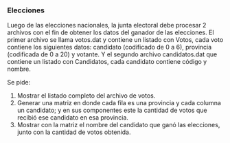 ### Elecciones

Luego de las elecciones nacionales, la junta electoral debe procesar 2 archivos con el fin de obtener los datos del
ganador de las elecciones. El primer archivo se llama votos.dat y contiene un listado con Votos, cada voto contiene
los siguientes datos: candidato (codificado de 0 a 6), provincia (codificada de 0 a 20) y votante.
Y el segundo archivo candidatos.dat que contiene un listado con Candidatos, cada candidato contiene código y nombre.

Se pide:

1. Mostrar el listado completo del archivo de votos.
2. Generar una matriz en donde cada fila es una provincia y cada columna un candidato; y en sus componentes este la 
   cantidad de votos que recibió ese candidato en esa provincia.
3. Mostrar con la matriz el nombre del candidato que ganó las elecciones, junto con la cantidad de votos obtenida. 
